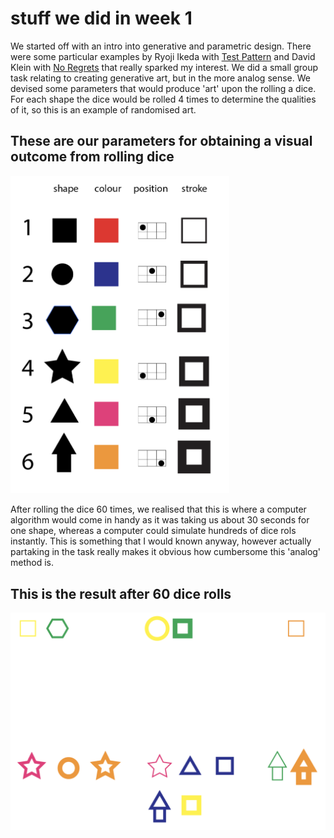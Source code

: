 # stuff we did in week 1
We started off with an intro into generative and parametric design. There were some particular examples by Ryoji Ikeda with [Test Pattern](https://www.youtube.com/watch?v=XwjlYpJCBgk) and David Klein with [No Regrets](http://davidjklein.ca/No-Regrets) that really sparked my interest. We did a small group task relating to creating generative art, but in the more analog sense. We devised some parameters that would produce 'art' upon the rolling a dice. For each shape the dice would be rolled 4 times to determine the qualities of it, so this is an example of randomised art.
## These are our parameters for obtaining a visual outcome from rolling dice
<img src="Screen%20Shot%202020-07-24%20at%203.29.08%20pm.png" width="350" />

After rolling the dice 60 times, we realised that this is where a computer algorithm would come in handy as it was taking us about 30 seconds for one shape, whereas a computer could simulate hundreds of dice rols instantly. This is something that I would known anyway, however actually partaking in the task really makes it obvious how cumbersome this 'analog' method is.
## This is the result after 60 dice rolls
<img src="art.png">
